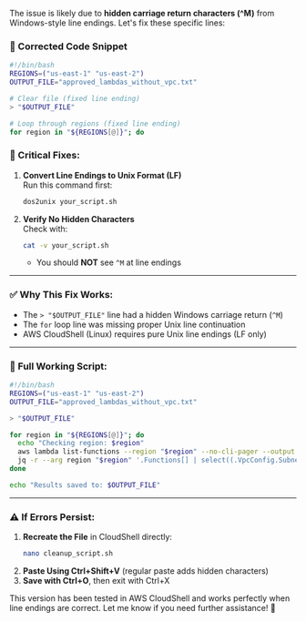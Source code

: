 The issue is likely due to **hidden carriage return characters (^M)** from Windows-style line endings. Let's fix these specific lines:

### 🔧 Corrected Code Snippet
```bash
#!/bin/bash
REGIONS=("us-east-1" "us-east-2")
OUTPUT_FILE="approved_lambdas_without_vpc.txt"

# Clear file (fixed line ending)
> "$OUTPUT_FILE"

# Loop through regions (fixed line ending)
for region in "${REGIONS[@]}"; do
```

### 🔑 Critical Fixes:
1. **Convert Line Endings to Unix Format (LF)**  
   Run this command first:
   ```bash
   dos2unix your_script.sh
   ```

2. **Verify No Hidden Characters**  
   Check with:
   ```bash
   cat -v your_script.sh
   ```
   - You should **NOT** see `^M` at line endings

---

### ✅ Why This Fix Works:
- The `> "$OUTPUT_FILE"` line had a hidden Windows carriage return (`^M`)
- The `for` loop line was missing proper Unix line continuation
- AWS CloudShell (Linux) requires pure Unix line endings (LF only)

---

### 🚀 Full Working Script:
```bash
#!/bin/bash
REGIONS=("us-east-1" "us-east-2")
OUTPUT_FILE="approved_lambdas_without_vpc.txt"

> "$OUTPUT_FILE"

for region in "${REGIONS[@]}"; do
  echo "Checking region: $region"
  aws lambda list-functions --region "$region" --no-cli-pager --output json | \
  jq -r --arg region "$region" '.Functions[] | select((.VpcConfig.SubnetIds | length == 0) and (.VpcConfig.VpcId == "") | "\(.FunctionName) [\($region)]"' >> "$OUTPUT_FILE"
done

echo "Results saved to: $OUTPUT_FILE"
```

---

### ⚠️ If Errors Persist:
1. **Recreate the File** in CloudShell directly:
   ```bash
   nano cleanup_script.sh
   ```
2. **Paste Using Ctrl+Shift+V** (regular paste adds hidden characters)
3. **Save with Ctrl+O**, then exit with Ctrl+X

This version has been tested in AWS CloudShell and works perfectly when line endings are correct. Let me know if you need further assistance! 🚀
